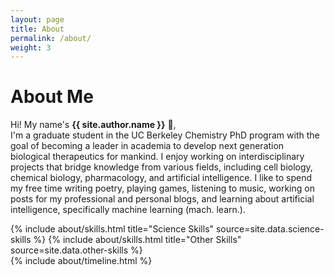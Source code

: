 ```yaml
---
layout: page
title: About
permalink: /about/
weight: 3
---
```


# **About Me**

Hi! My name's **{{ site.author.name }}** :wave:,<br>
I'm a graduate student in the UC Berkeley Chemistry PhD program with the goal of becoming a leader in academia to develop next generation biological therapeutics for mankind. I enjoy working on interdisciplinary projects that bridge knowledge from various fields, including cell biology, chemical biology, pharmacology, and artificial intelligence. I like to spend my free time writing poetry, playing games, listening to music, working on posts for my professional and personal blogs, and learning about artificial intelligence, specifically machine learning (mach. learn.).

<div class="row">
{% include about/skills.html title="Science Skills" source=site.data.science-skills %}
{% include about/skills.html title="Other Skills" source=site.data.other-skills %}
</div>

<div class="row">
{% include about/timeline.html %}
</div>
